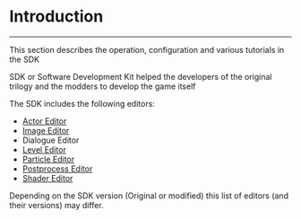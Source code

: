 # Introduction

___

This section describes the operation, configuration and various tutorials in the SDK

SDK or Software Development Kit helped the developers of the original trilogy and the modders to develop the game itself

The SDK includes the following editors:

- [Actor Editor](actor-editor.md)
- [Image Editor](image-editor.md)
- Dialogue Editor
- [Level Editor](level-editor.md)
- [Particle Editor](particle-editor.md)
- [Postprocess Editor](postprocess-editor.md)
- [Shader Editor](shader-editor.md)

Depending on the SDK version (Original or modified) this list of editors (and their versions) may differ.